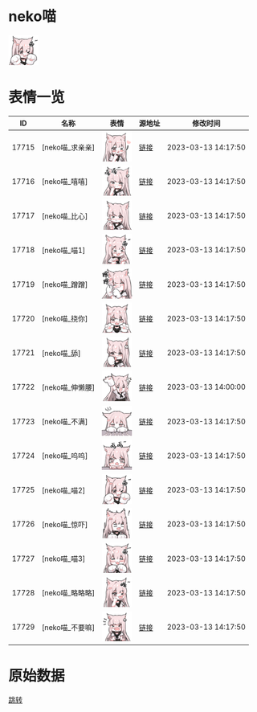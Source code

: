 # neko喵

<img src="./cover.png" height="60" alt="cover" />

# 表情一览

|ID|名称|表情|源地址|修改时间|
|----|----|----|----|----|
|17715|[neko喵_求亲亲]|<img src="./pic/017715_%5Bneko喵_求亲亲%5D.png" height="60" alt="求亲亲"/>|[链接](https://i0.hdslb.com/bfs/garb/9d3d66d83164310c817d6eb88976d5cc66fa4f97.png)|2023-03-13 14:17:50|
|17716|[neko喵_嘻嘻]|<img src="./pic/017716_%5Bneko喵_嘻嘻%5D.png" height="60" alt="嘻嘻"/>|[链接](https://i0.hdslb.com/bfs/garb/3c154d32d5a540361869dd251c9b268666e32dfd.png)|2023-03-13 14:17:50|
|17717|[neko喵_比心]|<img src="./pic/017717_%5Bneko喵_比心%5D.png" height="60" alt="比心"/>|[链接](https://i0.hdslb.com/bfs/garb/d724fdb5def28ef4c2713ef70d8878a3f3e820cd.png)|2023-03-13 14:17:50|
|17718|[neko喵_喵1]|<img src="./pic/017718_%5Bneko喵_喵1%5D.png" height="60" alt="喵1"/>|[链接](https://i0.hdslb.com/bfs/garb/31a894787027af642af932641e8b6be33636956f.png)|2023-03-13 14:17:50|
|17719|[neko喵_蹭蹭]|<img src="./pic/017719_%5Bneko喵_蹭蹭%5D.png" height="60" alt="蹭蹭"/>|[链接](https://i0.hdslb.com/bfs/garb/519467d505f9f00285204aaa9522a38af09c6b0d.png)|2023-03-13 14:17:50|
|17720|[neko喵_挠你]|<img src="./pic/017720_%5Bneko喵_挠你%5D.png" height="60" alt="挠你"/>|[链接](https://i0.hdslb.com/bfs/garb/43edd7e181021c683636745630622a47a3c44249.png)|2023-03-13 14:17:50|
|17721|[neko喵_舔]|<img src="./pic/017721_%5Bneko喵_舔%5D.png" height="60" alt="舔"/>|[链接](https://i0.hdslb.com/bfs/garb/d024e4603aac46c6b4b928af7f6d79fb13a1c159.png)|2023-03-13 14:17:50|
|17722|[neko喵_伸懒腰]|<img src="./pic/017722_%5Bneko喵_伸懒腰%5D.png" height="60" alt="伸懒腰"/>|[链接](https://i0.hdslb.com/bfs/garb/38f57e29a5f835c72da54b722c4c8b871c5045ff.png)|2023-03-13 14:00:00|
|17723|[neko喵_不满]|<img src="./pic/017723_%5Bneko喵_不满%5D.png" height="60" alt="不满"/>|[链接](https://i0.hdslb.com/bfs/garb/08348048507926b30d0869f00fc8ea0e2e4f4e2f.png)|2023-03-13 14:17:50|
|17724|[neko喵_呜呜]|<img src="./pic/017724_%5Bneko喵_呜呜%5D.png" height="60" alt="呜呜"/>|[链接](https://i0.hdslb.com/bfs/garb/17e2d6e34bf150a974404973f20486273988f035.png)|2023-03-13 14:17:50|
|17725|[neko喵_喵2]|<img src="./pic/017725_%5Bneko喵_喵2%5D.png" height="60" alt="喵2"/>|[链接](https://i0.hdslb.com/bfs/garb/281b109d6ee2d17cbf76f77e8f8a63346bdecee8.png)|2023-03-13 14:17:50|
|17726|[neko喵_惊吓]|<img src="./pic/017726_%5Bneko喵_惊吓%5D.png" height="60" alt="惊吓"/>|[链接](https://i0.hdslb.com/bfs/garb/3ed9636b4d376c286c731f5db2139c7370e03b6a.png)|2023-03-13 14:17:50|
|17727|[neko喵_喵3]|<img src="./pic/017727_%5Bneko喵_喵3%5D.png" height="60" alt="喵3"/>|[链接](https://i0.hdslb.com/bfs/garb/b89f8bbd21a11ffa89f69f93a95a95625c5fb3c6.png)|2023-03-13 14:17:50|
|17728|[neko喵_略略略]|<img src="./pic/017728_%5Bneko喵_略略略%5D.png" height="60" alt="略略略"/>|[链接](https://i0.hdslb.com/bfs/garb/57aacbb15477996ba973fa9bfd57fb10d2358686.png)|2023-03-13 14:17:50|
|17729|[neko喵_不要嘛]|<img src="./pic/017729_%5Bneko喵_不要嘛%5D.png" height="60" alt="不要嘛"/>|[链接](https://i0.hdslb.com/bfs/garb/26d98c651c79fd4afc201d0cdfdbfbec16afc961.png)|2023-03-13 14:17:50|

# 原始数据

[跳转](./raw.json)

